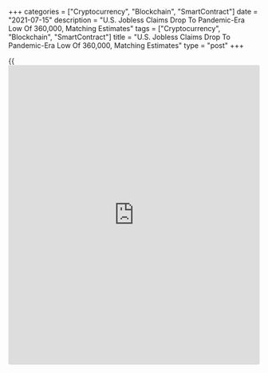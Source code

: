 +++
categories = ["Cryptocurrency", "Blockchain", "SmartContract"]
date = "2021-07-15"
description = "U.S. Jobless Claims Drop To Pandemic-Era Low Of 360,000, Matching Estimates"
tags = ["Cryptocurrency", "Blockchain", "SmartContract"]
title = "U.S. Jobless Claims Drop To Pandemic-Era Low Of 360,000, Matching Estimates"
type = "post"
+++

{{<iframe id="large-banner" src="https://www.bounty.group/#slide=17.0" width="100%" height="600" scrolling="no" style="border: 0px solid rgb(216, 221, 230); border-radius: 3px;">}}

First-time claims for U.S. unemployment benefits decreased in line with
economist estimates in the week ended July 10th, according to a report
released by the Labor Department on Thursday.

The report said initial jobless claims fell to 360,000, a decrease of
26,000 from the previous week's revised level of 386,000.

Economists had expected jobless claims to dip to 360,000 from the
373,000 originally reported for the previous week.

With the decrease, initial jobless claims once again fell to their
lowest level since hitting 256,000 in the week ended March 14, 2020.

The Labor Department said the less volatile four-week moving average
also dropped to its lowest level in over a year, slipping by 14,500 to
382,500 from the previous week's revised average of 397,000.

Continuing claims, a reading on the number of people receiving ongoing
unemployment assistance, also slid by 126,000 to a pandemic-era low of
3.241 million in the week ended July 3rd.

Nancy Vanden Houten, Lead Economist at Oxford Economics noted sharp
declines in claims in Texas and Georgia accounted for almost all the
decrease in continuing claims.

"Claims in those two states, where top-off benefits ended June 26, fell
to their lowest level since March 2020, suggesting the early end to
benefits might be encouraging some people to return to work," said
Vanden Houten.

The four-week moving average of continuing claims also fell to
3,376,000, a decrease of 71,750 from the previous week's revised average
of 3,447,750.

For comments and feedback [contact](https://www.playgroundfx.com/contact/): editorial@rtt[news](https://www.letsplayfx.com/blog/forex-news-website/).com

[Economic News][1]

 **What parts of the world are seeing the best (and worst) economic
performances lately? Click[here][2] to check out our [Econ Scorecard][2]
and find out! See up-to-the-moment [ranking](https://www.playgroundfx.com/blog/crypto-exchange-ranking/)s for the best and worst
performers in [GDP][3], [unemployment rate][4], [inflation][5] and much
more.**

   1. www.rtt[news](https://www.letsplayfx.com/blog/forex-news-website/).com/Content/EconomicNews.aspx
   2. www.rtt[news](https://www.letsplayfx.com/blog/forex-news-website/).com/economic-scorecard/world-rank/industrial-production/highest-performance.aspx
   3. www.rtt[news](https://www.letsplayfx.com/blog/forex-news-website/).com/economic-scorecard/world-rank/GDP/highest-performance.aspx
   4. www.rtt[news](https://www.letsplayfx.com/blog/forex-news-website/).com/economic-scorecard/world-rank/unemployment-rate/lowest-performance.aspx
   5. www.rtt[news](https://www.letsplayfx.com/blog/forex-news-website/).com/economic-scorecard/world-rank/CPI/highest-performance.aspx